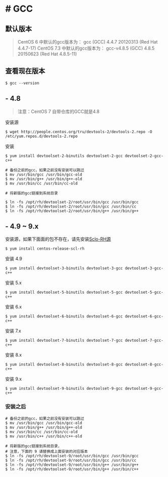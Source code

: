 # # GCC

## 默认版本

> CentOS 6 中默认的gcc版本为： gcc (GCC) 4.4.7 20120313 (Red Hat 4.4.7-17)
> CentOS 7.3 中默认的gcc版本为： gcc-v4.8.5 (GCC) 4.8.5 20150623 (Red Hat 4.8.5-11)

## 查看现在版本

```
$ gcc --version
```

## - 4.8 
> 注意：CentOS 7 自带仓库的GCC就是4.8

安装源
```
$ wget http://people.centos.org/tru/devtools-2/devtools-2.repo -O /etc/yum.repos.d/devtools-2.repo
```
安装
```
$ yum install devtoolset-2-binutils devtoolset-2-gcc devtoolset-2-gcc-c++

# 备份之前的gcc，如果之前没有安装可以跳过
$ mv /usr/bin/gcc /usr/bin/gcc-old
$ mv /usr/bin/g++ /usr/bin/g++-old
$ mv /usr/bin/cc /usr/bin/cc-old

# 将新版的gcc链接到系统目录

$ ln -fs /opt/rh/devtoolset-2/root/usr/bin/gcc /usr/bin/gcc
$ ln -fs /opt/rh/devtoolset-2/root/usr/bin/gcc /usr/bin/cc
$ ln -fs /opt/rh/devtoolset-2/root/usr/bin/g++ /usr/bin/g++
```
## - 4.9 ~ 9.x
安装源，如果下面面的包不存在，请先安装[Sclo-RH源](/chapter-started/repo-仓库.md)
```
$ yum install centos-release-scl-rh
```
安装 4.9
```
$ yum install devtoolset-3-binutils devtoolset-3-gcc devtoolset-3-gcc-c++
```
安装 5.x
```
$ yum install devtoolset-5-binutils devtoolset-5-gcc devtoolset-5-gcc-c++
```
安装 6.x
```
$ yum install devtoolset-6-binutils devtoolset-6-gcc devtoolset-6-gcc-c++
```
安装 7.x
```
$ yum install devtoolset-7-binutils devtoolset-7-gcc devtoolset-7-gcc-c++
```
安装 8.x
```
$ yum install devtoolset-8-binutils devtoolset-8-gcc devtoolset-8-gcc-c++
```
安装 9.x
```
$ yum install devtoolset-9-binutils devtoolset-9-gcc devtoolset-9-gcc-c++
```

### 安装之后

```
# 备份之前的gcc，如果之前没有安装可以跳过
$ mv /usr/bin/gcc /usr/bin/gcc-old
$ mv /usr/bin/g++ /usr/bin/g++-old
$ mv /usr/bin/cc /usr/bin/cc-old
$ mv /usr/bin/c++ /usr/bin/c++-old

# 将新版的gcc链接到系统目录，
# 注意，下面的 9 请替换成上面安装的对应版本
$ ln -fs /opt/rh/devtoolset-9/root/usr/bin/gcc /usr/bin/gcc
$ ln -fs /opt/rh/devtoolset-9/root/usr/bin/gcc /usr/bin/cc
$ ln -fs /opt/rh/devtoolset-9/root/usr/bin/g++ /usr/bin/g++
$ ln -fs /opt/rh/devtoolset-9/root/usr/bin/g++ /usr/bin/c++
```